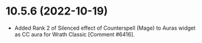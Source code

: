# 10.5.6 (2022-10-19)

* Added Rank 2 of Silenced effect of Counterspell (Mage) to Auras widget as CC aura for Wrath Classic [Comment #6416].